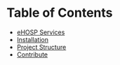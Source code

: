 Table of Contents
=================

- [eHOSP Services](overview.md)
- [Installation](install.md)
- [Project Structure](files.md)
- [Contribute](contribute.md)
